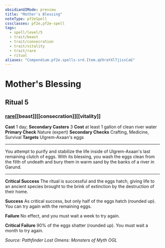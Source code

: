 ```yaml
---
obsidianUIMode: preview
title: "Mother's Blessing"
noteType: pf2eSpell
cssclasses: pf2e,pf2e-spell
tags:
  - spell/level/5
  - trait/beast
  - trait/consecration
  - trait/vitality
  - trait/rare
  - ritual
aliases: "Compendium.pf2e.spells-srd.Item.qVXraYXlTjissCaG" 
---
```

# Mother's Blessing   
## Ritual 5
### [rare](rare "Rare Rarity Trait")[[beast]][[consecration]][[vitality]]

**Cast** 1 day; **Secondary Casters** 3
**Cost** at least 1 gallon of clean river water
**Primary Check** Nature (expert)
**Secondary Checks** Crafting, Medicine, Survival
**Targets** Ulgrem-Axaan&#x27;s eggs
* * * 
You attempt to purify and stabilize the life inside of Ulgrem-Axaan's last remaining clutch of eggs. With its blessing, you wash the eggs clean from the filth of undeath and bury them in warm sand by the banks of a river in Garund.

* * *

**Critical Success** The ritual is successful and the eggs hatch, giving life to an ancient species brought to the brink of extinction by the destruction of their home.

**Success** As critical success, but only half of the eggs hatch (rounded up). You can try again with the remaining eggs.

**Failure** No effect, and you must wait a week to try again.

**Critical Failure** 90% of the eggs shatter (rounded up). You must wait a month to try again.

*Source: Pathfinder Lost Omens: Monsters of Myth*
*OGL*
